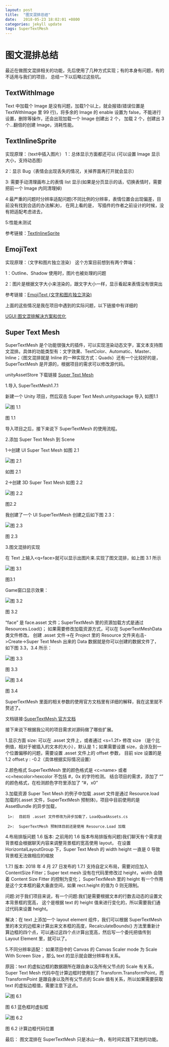 ```yaml
---
layout: post
title:  "图文混排总结"
date:   2018-05-23 18:02:01 +0800
categories: jekyll update
tags: SuperTextMesh
---
```

# 图文混排总结

最近在做图文混排相关的功能，先后使用了几种方式实现；有的本身有问题，有的不适用与我们的项目， 总结一下以后略过这些坑。

## TextWithImage

Text 中加载个 Image 是没有问题，加载1个以上，就会报错(错误位置是 TextWithImage 里 99 行)，将多余的 Image 的 enable 设置为 false，不能进行设置，删除等操作，还会出现加载一个 Image 创建出 2 个， 加载 2 个，创建出 3 个...翻倍的创建 Image，消耗性能。

## TextInlineSprite

实现原理：（text中插入图片）
   1：总体显示方面都还可以 (可以设置 Image 显示大小，支持动态图）

   2：显示 Bug（表情会出现丢失的情况，关掉界面再打开就会显示）

   3: 需要手动清理画布上的表情 list 显示(如果是分页显示的话，切换表情时，需要把前一个 Image 内同清理掉)

   4:最严重的问题时分辨率适配问题(不同比例的分辨率，表情位置会出现偏差，目前没有找到合适的办法解决)，
   在网上看的是， 写插件的作者之前设计的时候，没有把适配考虑进去，

   5:性能未测试

参考链接：[TextInlineSprite](https://blog.csdn.net/qq992817263/article/details/51000744)

## EmojiText

实现原理：（文字和图片独立渲染）
  这个方案目前想到有两个弊端：

  1：Outline、Shadow 使用时，图片也被处理的问题

  2：图片是根据文字大小来渲染的，跟文字大小一样，显示看起来表情没有很突出

参考链接：[EmojiText (文字和图片独立渲染)](https://blog.uwa4d.com/archives/Sparkle_UGUI.html)

上面的这些情况是我在项目中遇到的实际问题，以下链接中有详细的

[UGUI 图文混排解决方案和优化](http://www.cnblogs.com/zsb517/p/6667050.html)

## Super Text Mesh

SuperTextMesh 是个功能很强大的插件，可以实现渲染动态文字，富文本支持图文混排。具体的功能类型有：文字效果、TextColor、Automatic、Master、Inline；（图文混排就是 Inline 的一种实现方式：Quads）还有一个比较好的是，SuperTextMesh 是开源的，根据项目的需求可以修改源代码。

unityAssetStore 下载链接 [Super Text Mesh](https://assetstore.unity.com/packages/tools/gui/super-text-mesh-57995)

1.导入 SuperTextMesh1.7.1

新建一个 Unity 项目，然后双击 Super Text Mesh.unitypackage 导入 如图1.1

![图 1.1](https://github.com/yuyaoxue/yuyaoxue.github.io/blob/master/assets/_v_images/_%E5%9B%BE11_1526006366_19009.png?raw=true)

 图 1.1

导入项目之后，接下来说下 SuperTextMesh 的使用流程。

2.添加 Super Text Mesh 到 Scene

1->创建 UI Super Text Mesh 如图 2.1

![图 2.1](https://github.com/yuyaoxue/yuyaoxue.github.io/blob/master/assets/_v_images/_%E5%9B%BE21_1526006495_27911.png?raw=true)

 如图 2.1

2->创建 3D Super Text Mesh  如图 2.2

![图 2.2](https://github.com/yuyaoxue/yuyaoxue.github.io/blob/master/assets/_v_images/_%E5%9B%BE22_1526006523_32629.png?raw=true)

图2.2

我创建了一个 UI SuperTextMesh 创建之后如下图 2.3：

![图 2.3](https://github.com/yuyaoxue/yuyaoxue.github.io/blob/master/assets/_v_images/_%E5%9B%BE23_1526006541_5787.png?raw=true)

图 2.3

3.图文混排的实现

在 Text 上输入<q=face>就可以显示出图片来.实现了图文混排，如上图 3.1 所示

![图 3.1](https://github.com/yuyaoxue/yuyaoxue.github.io/blob/master/assets/_v_images/_%E5%9B%BE31_1526006562_27080.png?raw=true)

图3.1

Game窗口显示效果：

![图 3.2](https://github.com/yuyaoxue/yuyaoxue.github.io/blob/master/assets/_v_images/_%E5%9B%BE32_1526006593_23188.png?raw=true)

图 3.2

“face” 是 face.asset 文件；SuperTextMesh 里的资源加载方式是通过 Resources.Load()；
如果需要修改加载资源方式，可以在 SuperTextMeshData 类文件修改。
创建 .asset 文件->在 Project 里的 Resource 文件夹右击->Create->Super Text Mesh  出来的 Data 数据就是你可以创建的数据文件了，
如下图 3.3，3.4 所示：

![图 3.3](https://github.com/yuyaoxue/yuyaoxue.github.io/blob/master/assets/_v_images/_%E5%9B%BE33_1526006610_27818.png?raw=true)

图 3.3

![图 3.4](https://github.com/yuyaoxue/yuyaoxue.github.io/blob/master/assets/_v_images/_%E5%9B%BE34_1526006630_24233.png?raw=true)

 图 3.4

SuperTextMesh 里面的相关参数的使用官方文档里有详细的解释，我在这里就不赘述了。

文档链接:[SuperTextMesh 官方文档](http://supertextmesh.com/docs/SuperTextMesh.html)

接下来说下根据我公司的项目需求对源码做了哪些扩展。

1.显示方面
 size:  可以在 .asset 文件上，或者通过 <s=1.2f> 修改 size （是个比例值，相对于被插入的文本的大小），默认是 1；如果需要设置 size，会涉及到一个位置偏移的问题，需要设置 .asset 文件上的 offset 参数， 目前 size 设置的是 1.2 offset.y : -0.2（具体根据实际情况设置）

2.颜色格式
SuperTextMesh 里的颜色格式是 <c=name></c> 或者 <c=hexcolor></c>hexcolor 不包括 #，0x 的字符检测。
结合项目的需求，添加了 “<color></color>” 的颜色格式，在检测颜色字符里添加了 “#，x0”

3.加载资源
Super Text Mesh 的例子中加载 .asset 文件是通过 Resource.load 加载的(.asset 文件，SuperTextMesh 预制体)，项目中目前使用的是 AssetBundle 的异步加载，

     1>:  目前将 .asset 文件修改为异步加载了，LoadQuadAssets.cs

     2>:  SuperTextMesh 预制体目前还是使用 Resource.Load 加载

4.布局排版问题
1.6 版本: 之前用的 1.6 版本布局排版有问题)我们聊天有个需求是背景框会根据聊天内容来调整背景框的宽高使用 layout，
在设置 HorizontalLayoutGroup 下，Super Text Mesh 的 width height 一直是 0 导致背景框无法做相应的缩放

1.7.1 版本: 2018 年 4 月 27 日发布的 1.7.1 支持自定义布局，需要对应加入 ContentSize Fitter；Super text mesh 没有在代码里修改过 height，width 会随着 Content Size Fitter 的控制为变化； SuperTextMesh 里的 height 有一个作用是这个文本框的最大垂直空间，如果 rect.height 的值为 0 则无限制。

问题:对于我们项目来说，有一个问题:我们是需要根据文本的行数去动态的设置文本背景框的宽高， 这个是根据 text 的 height 值来进行变化的，所以需要我们通过代码来设置 height。

解决：在 text 上添加一个 layout element 组件，我们可以根据 SuperTextMesh 里的本文的边框来计算出来文本框的高度，RecalculateBounds() 方法里重新计算边框的四个点，可以通过这四个点计算出宽高，然后写一个委托把值传到 Layout Element 里，就可以了。

5.不同分辨率适配：
如果项目中的 Canvas 的 Canvas Scaler mode 为 Scale With Screen Size ，那么 text 的显示就会跟分辨率有关系。

原因：text 的虚拟边框的数据跟所在跟自身以及所有父节点的 Scale 有关系， Super Text Mesh 代码中在计算边框时使用到了 Transform.TransformPoint，而 TransformPoint 是跟自身以及所有父节点的 Scale 值有关系，所以如果需要获取 text 的虚拟边框值，需要注意下这点。

![图 6.1](https://github.com/yuyaoxue/yuyaoxue.github.io/blob/master/assets/_v_images/_%E5%9B%BE61_1526006647_20181.png?raw=true)

图 6.1   蓝色框时虚拟框

![图 6.2](https://github.com/yuyaoxue/yuyaoxue.github.io/blob/master/assets/_v_images/_%E5%9B%BE62_1526006662_12044.png?raw=true)

图 6.2   计算边框代码位置

最后： 图文混排在 SuperTextMesh 只是冰山一角，有时间实践下其他的功能。
